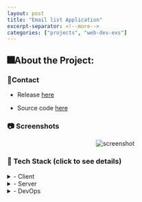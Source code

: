 ```yaml
---
layout: post
title: "Email list Application"
excerpt-separator: <!--more-->
categories: ["projects", "web-dev-exs"]
---
```


<!-- About the Project -->

## 🎆About the Project:

### 🤝Contact

- Release [here](https://email-list-o2ho.onrender.com/)

- Source code [here](https://github.com/NamSellsFish/Email-List)

<!-- Screenshots -->

### 📷 Screenshots

<div align="center"> 
  <img src="{{site.url}}/img/email-list.jpg" alt="screenshot" />
</div>

### 👾 Tech Stack (click to see details)

<details>
  <summary>- Client</summary>
  <ul>
    <li><a href="https://developer.mozilla.org/en-US/docs/Web/HTML">HTML</a></li>
    <li><a href="https://developer.mozilla.org/en-US/docs/Web/CSS">CSS</a></li>
    <li><a href="https://docs.oracle.com/javaee/5/tutorial/doc/bnagy.html">JSP</a></li>
  </ul>
</details>

<details>
  <summary>- Server</summary>
  <ul>
    <li><a href="https://www.java.com/en/">Java</a></li>
    <li><a href="https://maven.apache.org/">Maven</a></li>
    <li><a href="https://docs.oracle.com/javaee/7/tutorial/servlets.htm">Servlet</a></li>

</ul>
</details>

<details>
<summary>- DevOps</summary>
  <ul>
    <li><a href="https://www.docker.com/">Docker</a></li>
    <li><a href="https://tomcat.apache.org/">Tomcat</a></li>
  </ul>
</details>
